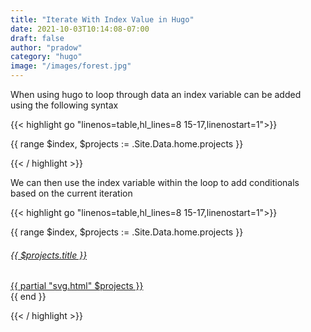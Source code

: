 ```yaml
---
title: "Iterate With Index Value in Hugo"
date: 2021-10-03T10:14:08-07:00
draft: false
author: "pradow"
category: "hugo"
image: "/images/forest.jpg"
---
```


When using hugo to loop through data an index variable can be added using the following syntax

{{< highlight go "linenos=table,hl_lines=8 15-17,linenostart=1">}}

{{ range $index, $projects := .Site.Data.home.projects }}

{{< / highlight >}}

We can then use the index variable within the loop to add conditionals based on the current iteration

{{< highlight go "linenos=table,hl_lines=8 15-17,linenostart=1">}}

{{ range $index, $projects := .Site.Data.home.projects }}
<a class="{{ if eq $index 0}}first-item{{ end }} grid-item" href="{{ $projects.url }}">
    <div class="image-container" style="background-image: url({{ $projects.image }})"></div>
    <div class="info">
        <h6 class="item-title">{{ $projects.title }}</h6>
        <div class="item-icon">
            {{ partial "svg.html" $projects }}
        </div>
    </div>
</a>
{{ end }}

{{< / highlight >}}
